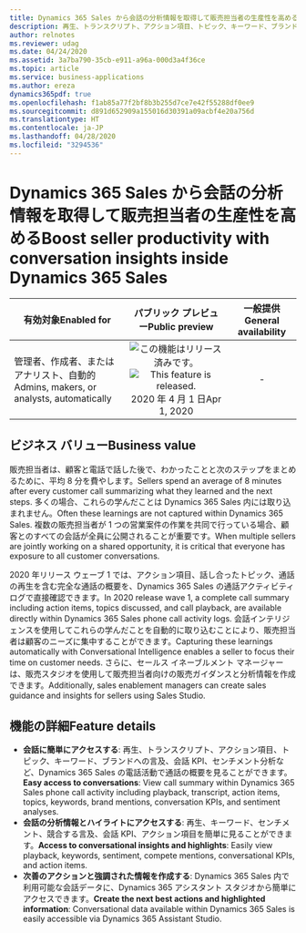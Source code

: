 ```yaml
---
title: Dynamics 365 Sales から会話の分析情報を取得して販売担当者の生産性を高める
description: 再生、トランスクリプト、アクション項目、トピック、キーワード、ブランドへの言及、会話 KPI、センチメント分析など、Dynamics 365 Sales の電話活動で通話の概要を見ることができます。
author: relnotes
ms.reviewer: udag
ms.date: 04/24/2020
ms.assetid: 3a7ba790-35cb-e911-a96a-000d3a4f36ce
ms.topic: article
ms.service: business-applications
ms.author: ereza
dynamics365pdf: true
ms.openlocfilehash: f1ab85a77f2bf8b3b255d7ce7e42f55288df0ee9
ms.sourcegitcommit: d891d652909a155016d30391a09acbf4e20a756d
ms.translationtype: HT
ms.contentlocale: ja-JP
ms.lasthandoff: 04/28/2020
ms.locfileid: "3294536"
---
```

# <a name="boost-seller-productivity-with-conversation-insights-inside-dynamics-365-sales"></a><span data-ttu-id="bbbd7-103">Dynamics 365 Sales から会話の分析情報を取得して販売担当者の生産性を高める</span><span class="sxs-lookup"><span data-stu-id="bbbd7-103">Boost seller productivity with conversation insights inside Dynamics 365 Sales</span></span>


| <span data-ttu-id="bbbd7-104">有効対象</span><span class="sxs-lookup"><span data-stu-id="bbbd7-104">Enabled for</span></span>    |  <span data-ttu-id="bbbd7-105">パブリック プレビュー</span><span class="sxs-lookup"><span data-stu-id="bbbd7-105">Public preview</span></span> | <span data-ttu-id="bbbd7-106">一般提供</span><span class="sxs-lookup"><span data-stu-id="bbbd7-106">General availability</span></span> | 
| ---------- | :----------: |:----------: |
|<span data-ttu-id="bbbd7-107">管理者、作成者、またはアナリスト、自動的</span><span class="sxs-lookup"><span data-stu-id="bbbd7-107">Admins, makers, or analysts, automatically</span></span>|<span data-ttu-id="bbbd7-108">![この機能はリリース済みです。](/dynamics365-release-plan/media/green-checkmark.png "この機能はリリース済みです。")</span><span class="sxs-lookup"><span data-stu-id="bbbd7-108">![This feature is released.](/dynamics365-release-plan/media/green-checkmark.png "This feature is released.")</span></span> <span data-ttu-id="bbbd7-109">2020 年 4 月 1 日</span><span class="sxs-lookup"><span data-stu-id="bbbd7-109">Apr 1, 2020</span></span>| -|


## <a name="business-value"></a><span data-ttu-id="bbbd7-110">ビジネス バリュー</span><span class="sxs-lookup"><span data-stu-id="bbbd7-110">Business value</span></span>
<!-- bv start -->
<span data-ttu-id="bbbd7-111">販売担当者は、顧客と電話で話した後で、わかったことと次のステップをまとめるために、平均 8 分を費やします。</span><span class="sxs-lookup"><span data-stu-id="bbbd7-111">Sellers spend an average of 8 minutes after every customer call summarizing what they learned and the next steps.</span></span> <span data-ttu-id="bbbd7-112">多くの場合、これらの学んだことは Dynamics 365 Sales 内には取り込まれません。</span><span class="sxs-lookup"><span data-stu-id="bbbd7-112">Often these learnings are not captured within Dynamics 365 Sales.</span></span> <span data-ttu-id="bbbd7-113">複数の販売担当者が 1 つの営業案件の作業を共同で行っている場合、顧客とのすべての会話が全員に公開されることが重要です。</span><span class="sxs-lookup"><span data-stu-id="bbbd7-113">When multiple sellers are jointly working on a shared opportunity, it is critical that everyone has exposure to all customer conversations.</span></span> 

<span data-ttu-id="bbbd7-114">2020 年リリース ウェーブ 1 では、アクション項目、話し合ったトピック、通話の再生を含む完全な通話の概要を、Dynamics 365 Sales の通話アクティビティ ログで直接確認できます。</span><span class="sxs-lookup"><span data-stu-id="bbbd7-114">In 2020 release wave 1, a complete call summary including action items, topics discussed, and call playback, are available directly within Dynamics 365 Sales phone call activity logs.</span></span> <span data-ttu-id="bbbd7-115">会話インテリジェンスを使用してこれらの学んだことを自動的に取り込むことにより、販売担当者は顧客のニーズに集中することができます。</span><span class="sxs-lookup"><span data-stu-id="bbbd7-115">Capturing these learnings automatically with Conversational Intelligence enables a seller to focus their time on customer needs.</span></span> <span data-ttu-id="bbbd7-116">さらに、セールス イネーブルメント マネージャーは、販売スタジオを使用して販売担当者向けの販売ガイダンスと分析情報を作成できます。</span><span class="sxs-lookup"><span data-stu-id="bbbd7-116">Additionally, sales enablement managers can create sales guidance and insights for sellers using Sales Studio.</span></span>
<!-- bv end -->



## <a name="feature-details"></a><span data-ttu-id="bbbd7-117">機能の詳細</span><span class="sxs-lookup"><span data-stu-id="bbbd7-117">Feature details</span></span>
<!--feature detail start -->
- <span data-ttu-id="bbbd7-118">**会話に簡単にアクセスする**: 再生、トランスクリプト、アクション項目、トピック、キーワード、ブランドへの言及、会話 KPI、センチメント分析など、Dynamics 365 Sales の電話活動で通話の概要を見ることができます。</span><span class="sxs-lookup"><span data-stu-id="bbbd7-118">**Easy access to conversations**: View call summary within Dynamics 365 Sales phone call activity including playback, transcript, action items, topics, keywords, brand mentions, conversation KPIs, and sentiment analyses.</span></span>
- <span data-ttu-id="bbbd7-119">**会話の分析情報とハイライトにアクセスする**: 再生、キーワード、センチメント、競合する言及、会話 KPI、アクション項目を簡単に見ることができます。</span><span class="sxs-lookup"><span data-stu-id="bbbd7-119">**Access to conversational insights and highlights**: Easily view playback, keywords, sentiment, compete mentions, conversational KPIs, and action items.</span></span> 
- <span data-ttu-id="bbbd7-120">**次善のアクションと強調された情報を作成する**: Dynamics 365 Sales 内で利用可能な会話データに、Dynamics 365 アシスタント スタジオから簡単にアクセスできます。</span><span class="sxs-lookup"><span data-stu-id="bbbd7-120">**Create the next best actions and highlighted information**: Conversational data available within Dynamics 365 Sales is easily accessible via Dynamics 365 Assistant Studio.</span></span>
<!--feature detail end -->









